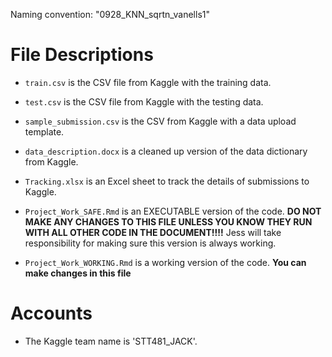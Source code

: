 Naming convention: "0928_KNN_sqrtn_vanells1"

# File Descriptions
* `train.csv` is the CSV file from Kaggle with the training data.
* `test.csv` is the CSV file from Kaggle with the testing data.
* `sample_submission.csv` is the CSV from Kaggle with a data upload template.
* `data_description.docx` is a cleaned up version of the data dictionary from Kaggle.
* `Tracking.xlsx` is an Excel sheet to track the details of submissions to Kaggle.

* `Project_Work_SAFE.Rmd` is an EXECUTABLE version of the code. **DO NOT MAKE ANY CHANGES TO THIS FILE UNLESS YOU KNOW THEY RUN WITH ALL OTHER CODE IN THE DOCUMENT!!!!** Jess will take responsibility for making sure this version is always working.
* `Project_Work_WORKING.Rmd` is a working version of the code. **You can make changes in this file**

# Accounts
* The Kaggle team name is 'STT481_JACK'.
